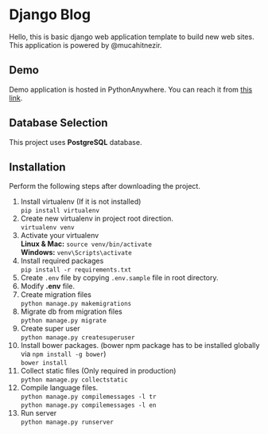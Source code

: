 # Django Blog
Hello, this is basic django web application template to build new web sites. This application is powered by @mucahitnezir.

## Demo
Demo application is hosted in PythonAnywhere. You can reach it from [this link](https://mucahitnezir.pythonanywhere.com).

## Database Selection
This project uses **PostgreSQL** database.

## Installation
Perform the following steps after downloading the project.

1. Install virtualenv (If it is not installed)  
`pip install virtualenv`
2. Create new virtualenv in project root direction.  
`virtualenv venv`
3. Activate your virtualenv  
**Linux & Mac:** `source venv/bin/activate`  
**Windows:** `venv\Scripts\activate`
4. Install required packages  
`pip install -r requirements.txt`
5. Create `.env` file by copying `.env.sample` file in root directory.
6. Modify **.env** file.
7. Create migration files  
`python manage.py makemigrations`
8. Migrate db from migration files  
`python manage.py migrate`
9. Create super user  
`python manage.py createsuperuser`
10. Install bower packages. (bower npm package has to be installed globally via `npm install -g bower`)  
`bower install`
11. Collect static files (Only required in production)  
`python manage.py collectstatic`
12. Compile language files.  
`python manage.py compilemessages -l tr`  
`python manage.py compilemessages -l en`
13. Run server  
`python manage.py runserver`
